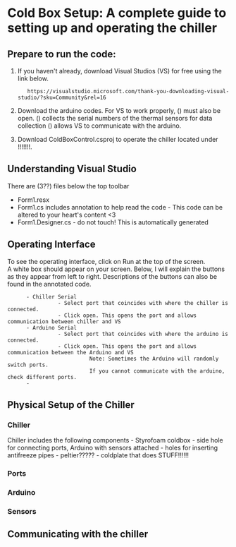 # Cold Box Setup: A complete guide to setting up and operating the chiller
## Prepare to run the code:
1. If you haven't already, download Visual Studios (VS) for free using the link below.

          https://visualstudio.microsoft.com/thank-you-downloading-visual-studio/?sku=Community&rel=16
          
2. Download the arduino codes. For VS to work properly, () must also be open.
   () collects the serial numbers of the thermal sensors for data collection 
   () allows VS to communicate with the arduino. 
3. Download ColdBoxControl.csproj to operate the chiller located under !!!!!!!. 
## Understanding Visual Studio
There are (3??) files below the top toolbar
  - Form1.resx
  - Form1.cs includes annotation to help read the code
          - This code can be altered to your heart's content <3
  - Form1.Designer.cs 
         - do not touch! This is automatically generated
## Operating Interface
  To see the operating interface, click on Run at the top of the screen.  
  A white box should appear on your screen. Below, I will explain the buttons as they appear from left to right. Descriptions of the buttons can also be found in the annotated code.
  
          - Chiller Serial
                    - Select port that coincides with where the chiller is connected.
                    - Click open. This opens the port and allows communication between chiller and VS             
          - Arduino Serial
                    - Select port that coincides with where the arduino is connected.
                    - Click open. This opens the port and allows communication between the Arduino and VS
                              Note: Sometimes the Arduino will randomly switch ports.
                              If you cannot communicate with the arduino, check different ports.
          - 
## Physical Setup of the Chiller
### Chiller
Chiller includes the following components
          - Styrofoam coldbox
                    - side hole for connecting ports, Arduino with sensors attached
                    - holes for inserting antifreeze pipes
                    - peltier?????
                    - coldplate that does STUFF!!!!!!
                    
### Ports
### Arduino
### Sensors
## Communicating with the chiller
